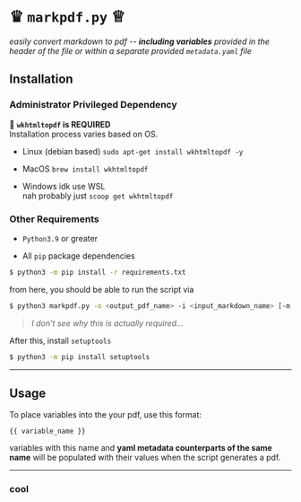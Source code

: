 # ♛ `markpdf.py` ♕
_easily convert markdown to pdf -- **including variables** provided in the header of the file or within a separate provided `metadata.yaml` file_  

## Installation

### Administrator Privileged Dependency 
🔴 **`wkhtmltopdf` is REQUIRED**  
Installation process varies based on OS. 
- Linux (debian based)
`sudo apt-get install wkhtmltopdf -y`  

- MacOS 
`brew install wkhtmltopdf`  

- Windows
idk use WSL  
nah probably just `scoop get wkhtmltopdf`  

### Other Requirements
- `Python3.9` or greater

- All `pip` package dependencies
```sh
$ python3 -m pip install -r requirements.txt
```

from here, you should be able to run the script via 
```sh
$ python3 markpdf.py -o <output_pdf_name> -i <input_markdown_name> [-m <metadata_yaml_file>] 
```

> _I don't see why this is actually required..._  
  
After this, install `setuptools`  
```sh
$ python3 -m pip install setuptools
```

---  

## Usage

To place variables into the your pdf, use this format: 
```
{{ variable_name }}
```
variables with this name and **yaml metadata counterparts of the same name** will be populated with their values when the script generates a pdf. 

---  

### cool